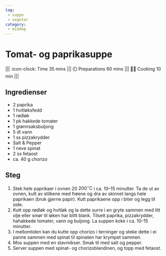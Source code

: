 ```yaml
---
tag:
 - suppe
 - vegetar
category:
 - middag
---
```


# Tomat- og paprikasuppe

||| :icon-clock: Time
35 mins
||| :timer_clock: Preparations
60 mins
||| :cook: Cooking
10 min
|||

## Ingredienser

- 2 paprika
- 1 hvitløksfedd
- 1 rødløk
- 1 pk hakkede tomater
- 1 grønnsaksbuljong
- 5 dl vann
- 1 ss pizzakrydder
- Salt & Pepper
- 1 neve spinat
- 2 ss fetaost
- ca. 40 g chorizo

## Steg

1. Stek hele paprikaer i ovnen 20 $200^{\circ}\mathrm{C}$ i ca. 10–15 minutter. Ta
   de ut av ovnen, kutt av stilkene med frøene og dra av skinnet langs hele paprikaen
   (bruk gjerne papir). Kutt paprikaene opp i biter og legg til side.
2. Kutt opp rødløk og hvitløk og la dette surre i en gryte sammen med litt olje eller
   smør til løken har blitt blank. Tilsett paprika, pizzakrydder, hahakkede tomater,
   vann og buljong. La suppen koke i ca. 10–15 minutter.
3. I mellomtiden kan du kutte opp chorizo i terninger og steke dette i ei panne sammen
   med spinat til spinaten har krympet sammen.
4. Mos suppen med en stavmikser. Smak til med salt og pepper.
5. Server suppen med spinat- og chorizoblandinen, og topp med fetaost.

